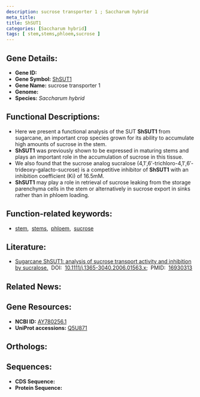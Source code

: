 ```yaml
---
description: sucrose transporter 1 ; Saccharum hybrid
meta_title:
title: ShSUT1
categories: [Saccharum hybrid]
tags: [ stem,stems,phloem,sucrose ]
---
```


## Gene Details:
- **Gene ID:** []()
- **Gene Symbol:** <u>ShSUT1</u>
- **Gene Name:** sucrose transporter 1
- **Genome:** []()
- **Species:** *Saccharum hybrid*

## Functional Descriptions:
   - Here we present a functional analysis of the SUT **ShSUT1** from sugarcane, an important crop species grown for its ability to accumulate high amounts of sucrose in the stem.
   - **ShSUT1** was previously shown to be expressed in maturing stems and plays an important role in the accumulation of sucrose in this tissue.
   - We also found that the sucrose analog sucralose (4,1′,6′-trichloro-4,1′,6′-trideoxy-galacto-sucrose) is a competitive inhibitor of **ShSUT1** with an inhibition coefficient (Ki) of 16.5mM.
   - **ShSUT1** may play a role in retrieval of sucrose leaking from the storage parenchyma cells in the stem or alternatively in sucrose export in sinks rather than in phloem loading.

## Function-related keywords:
   - [stem](/tags/stem/),&nbsp;&nbsp;[stems](/tags/stems/),&nbsp;&nbsp;[phloem](/tags/phloem/),&nbsp;&nbsp;[sucrose](/tags/sucrose/)

## Literature:
   - [Sugarcane ShSUT1: analysis of sucrose transport activity and inhibition by sucralose.](https://doi.org/10.1111/j.1365-3040.2006.01563.x)&nbsp;&nbsp;DOI:&nbsp;&nbsp;[10.1111/j.1365-3040.2006.01563.x](https://doi.org/10.1111/j.1365-3040.2006.01563.x);&nbsp;&nbsp;PMID:&nbsp;&nbsp;[16930313](https://pubmed.ncbi.nlm.nih.gov/16930313/)

## Related News:

## Gene Resources:
- **NCBI ID:**  [AY780256.1](https://www.ncbi.nlm.nih.gov/gene/?term=AY780256.1)
- **UniProt accessions:**  [Q5U871](https://www.uniprot.org/uniprotkb/Q5U871/entry)

## Orthologs:

## Sequences:
- **CDS Sequence:**
- **Protein Sequence:**
